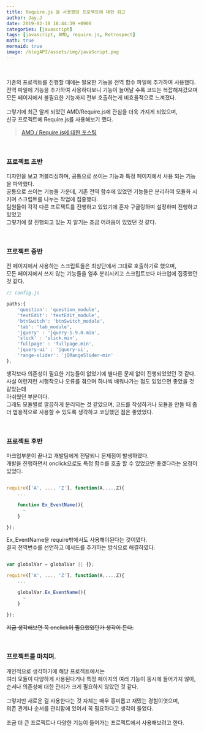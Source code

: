 ```yaml
---
title: Require.js 을 사용했던 프로젝트에 대한 회고
author: Jay.J
date: 2019-02-10 18:44:39 +0900
categories: [javascript]
tags: [javascript, AMD, require.js, Retrospect]
math: true
mermaid: true
image: /blogAPI/assets/img/javaScript.png
---
```


<br>

기존의 프로젝트를 진행할 때에는 필요한 기능을 전역 함수 파일에 추가하여 사용했다.<br>
전역 파일에 기능을 추가하여 사용하다보니 기능이 늘어날 수록 코드는 복잡해져갔으며 <br>
모든 페이지에서 불필요한 기능까지 전부 호출하는게 비효율적으로 느껴졌다.<br>
<br>
그렇기에 최근 알게 되었던 AMD/Require.js에 관심을 더욱 가지게 되었으며, <br>
신규 프로젝트에 Require.js를 사용해보기 했다.<br>
> <a href="/posts/AMD_requirejs/">AMD / Require.js에 대한 포스팅</a>

<br>

### 프로젝트 초반

디자인을 보고 퍼블리싱하며, 공통으로 쓰이는 기능과 특정 페이지에서 사용 되는 기능을 파악했다.<br>
공통으로 쓰이는 기능들 가운데, 기존 전역 함수에 있었던 기능들은 분리하여 모듈화 시키며 스크립트를 나누는 작업에 집중했다.<br>
팀원들이 각각 다른 프로젝트를 진행하고 있었기에 혼자 구글링하며 설정하며 진행하고 있었고<br>
그렇기에 잘 진행되고 있는 지 알기는 조금 어려움이 있었던 것 같다.<br>

<br>

### 프로젝트 중반

전 페이지에서 사용하는 스크립트들은 최상단에서 그대로 호출하기로 했으며,<br>
모든 페이지에서 쓰지 않는 기능들을 얼추 분리시키고 스크립트보다 마크업에 집중했던 것 같다.<br>

```js
// config.js

paths:{
    'question': 'question_module',
    'textEdit': 'textEdit_module',
    'btnSwitch': 'btnSwitch_module',
    'tab': 'tab_module',
    'jquery' : 'jquery-1.9.0.min',
    'slick' : 'slick.min',
    'fullpage' : 'fullpage.min',
    'jquery-ui' : 'jquery-ui',
    'range-slider': 'jQRangeSlider-min'
},

```

생각보다 의존성이 필요한 기능들이 없었기에 별다른 문제 없이 진행되었었던 것 같다.<br>
사실 이런저런 시행착오나 오류를 겪으며 하나씩 배워나가는 점도 있었으면 좋았을 것 같았는데<br>
아쉬웠던 부분이다.<br>
그래도 모듈별로 깔끔하게 분리되는 것 같았으며, 코드를 작성하거나 모듈을 만들 때 좀 더 범용적으로 사용할 수 있도록 생각하고 코딩했던 점은 좋았었다.<br>

<br>

### 프로젝트 후반

마크업부분이 끝나고 개발팀에게 전달되니 문제점이 발생하였다.<br>
개발을 진행하면서 onclick으로도 특정 함수를 호출 할 수 있었으면 좋겠다라는 요청이 있었다.<br>

```js

require(['A', ..., 'Z'], function(A,...,Z){
    ...

    function Ex_EventName(){
      ~
    }

});

```

Ex_EventName을 require밖에서도 사용해야된다는 것이였다.<br>
결국 전역변수를 선언하고 메서드를 추가하는 방식으로 해결하였다.<br>

```js

var globalVar = globalVar || {};

require(['A', ..., 'Z'], function(A,...,Z){
    ...

    globalVar.Ex_EventName(){
      ~
    }

});

```

<del>지금 생각해보면 꼭 onclick이 필요했었던가 생각이 든다.</del><br>

<br>

### 프로젝트를 마치며.

개인적으로 생각하기에 해당 프로젝트에서는<br>
여러 모듈이 다양하게 사용된다거나 특정 페이지의 여러 기능이 동시에 들어가지 않아,<br>
순서나 의존성에 대한 관리가 크게 필요하지 않았던 것 같다.<br>
<br>
그렇지만 새로운 걸 사용한다는 것 자체는 매우 흥미롭고 재밌는 경험이엿으며,<br>
의존 관계나 순서를 관리함에 있어서 꼭 필요하다고 생각이 들었다.<br>
<br>
조금 더 큰 프로젝트나 다양한 기능이 들어가는 프로젝트에서 사용해보려고 한다.
